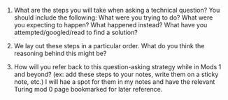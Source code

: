 1. What are the steps you will take when asking a technical question? 
You should include the following: 
What were you trying to do? 
What were you expecting to happen? 
What happened instead? 
What have you attempted/googled/read to find a solution? 

2. We lay out these steps in a particular order. What do you think the reasoning behind this might be? 


3. How will you refer back to this question-asking strategy while in Mods 1 and beyond? (ex: add these steps to your notes, write them on a sticky note, etc.) 
I will hae a spot for them in my notes and have the relevant Turing mod 0 page bookmarked for later reference. 